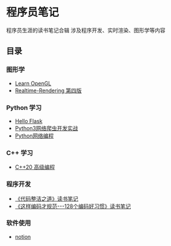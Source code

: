 
# 程序员笔记

程序员生涯的读书笔记合辑
涉及程序开发、实时渲染、图形学等内容

## 目录

### 图形学
* [Learn OpenGL](content/LearnOpenGL/README.md)
* [Realtime-Rendering 第四版](content/RealtimeRendering4th/README.md)

### Python 学习
* [Hello Flask](content/HelloFlask/README.md)
* [Python3网络爬虫开发实战](content/WebCrawler/README.md)
* [Python网络编程](content/Python网络编程/README.md)

### C++ 学习
* [C++20 高级编程](content/C++20Professional/README.md)

### 程序开发
* [《代码整洁之道》读书笔记](content/《代码整洁之道》读书笔记/README.md)
* [《这样编码才规范---128个编码好习惯》读书笔记](content/《这样编码才规范》读书笔记/README.md)

### 软件使用
* [notion](content/nottion/README.md)
